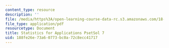 ```yaml
---
content_type: resource
description: ''
file: /media/https%3A/open-learning-course-data-rc.s3.amazonaws.com/18-443-statistics-for-applications-spring-2015/188fe26e73a60773bc0a72c8ecc41717_MIT18_443S15_PsetSol7.pdf
file_type: application/pdf
resourcetype: Document
title: Statistics for Applications PsetSol 7
uid: 188fe26e-73a6-0773-bc0a-72c8ecc41717
---
```

